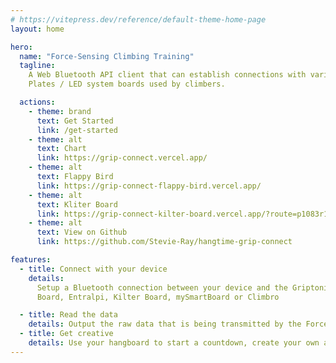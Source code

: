 ```yaml
---
# https://vitepress.dev/reference/default-theme-home-page
layout: home

hero:
  name: "Force-Sensing Climbing Training"
  tagline:
    A Web Bluetooth API client that can establish connections with various Force-Sensing Hangboards / Dynamometers /
    Plates / LED system boards used by climbers.

  actions:
    - theme: brand
      text: Get Started
      link: /get-started
    - theme: alt
      text: Chart
      link: https://grip-connect.vercel.app/
    - theme: alt
      text: Flappy Bird
      link: https://grip-connect-flappy-bird.vercel.app/
    - theme: alt
      text: Kliter Board
      link: https://grip-connect-kilter-board.vercel.app/?route=p1083r15p1117r15p1164r12p1185r12p1233r13p1282r13p1303r13p1372r13p1392r14p1505r15
    - theme: alt
      text: View on Github
      link: https://github.com/Stevie-Ray/hangtime-grip-connect

features:
  - title: Connect with your device
    details:
      Setup a Bluetooth connection between your device and the Griptonite Motherboard, Tindeq Progressor, PitchSix Force
      Board, Entralpi, Kilter Board, mySmartBoard or Climbro

  - title: Read the data
    details: Output the raw data that is being transmitted by the Force-Sensing device
  - title: Get creative
    details: Use your hangboard to start a countdown, create your own app, you name it
---
```

